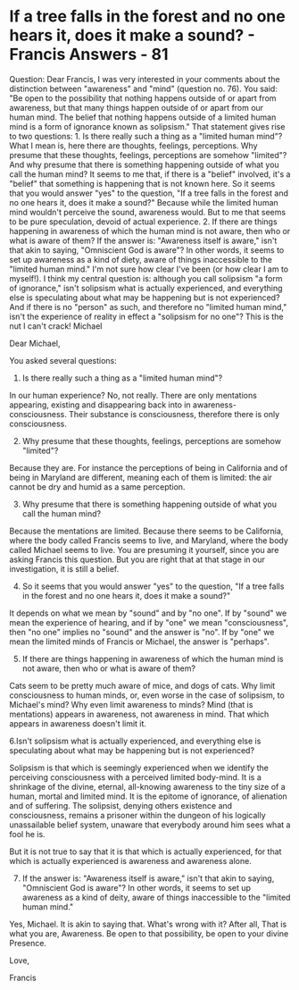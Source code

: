 # If a tree falls in the forest and no one hears it, does it make a sound? - Francis Answers - 81

Question: Dear Francis, I was very interested in your comments about the distinction between "awareness" and "mind" (question no. 76). You said: "Be open to the possibility that nothing happens outside of or apart from awareness, but that many things happen outside of or apart from our human mind. The belief that nothing happens outside of a limited human mind is a form of ignorance known as solipsism." That statement gives rise to two questions: 1. Is there really such a thing as a "limited human mind"? What I mean is, here there are thoughts, feelings, perceptions. Why presume that these thoughts, feelings, perceptions are somehow "limited"? And why presume that there is something happening outside of what you call the human mind? It seems to me that, if there is a "belief" involved, it's a "belief" that something is happening that is not known here. So it seems that you would answer "yes" to the question, "If a tree falls in the forest and no one hears it, does it make a sound?" Because while the limited human mind wouldn't perceive the sound, awareness would. But to me that seems to be pure speculation, devoid of actual experience. 2. If there are things happening in awareness of which the human mind is not aware, then who or what is aware of them? If the answer is: "Awareness itself is aware," isn't that akin to saying, "Omniscient God is aware"? In other words, it seems to set up awareness as a kind of diety, aware of things inaccessible to the "limited human mind." I'm not sure how clear I've been (or how clear I am to myself!). I think my central question is: although you call solipsism "a form of ignorance," isn't solipsism what is actually experienced, and everything else is speculating about what may be happening but is not experienced? And if there is no "person" as such, and therefore no "limited human mind," isn't the experience of reality in effect a "solipsism for no one"? This is the nut I can't crack! Michael

Dear Michael,

You asked several questions:

1. Is there really such a thing as a "limited human mind"?

In our human experience? No, not really. There are only mentations appearing, existing and disappearing back into in awareness-consciousness. Their substance is consciousness, therefore there is only consciousness.

2. Why presume that these thoughts, feelings, perceptions are somehow "limited"? 

Because they are. For instance the perceptions of being in California and of being in Maryland are different, meaning each of them is limited: the air cannot be dry and humid as a same perception.

3. Why presume that there is something happening outside of what you call the human mind?

Because the mentations are limited. Because there seems to be California, where the body called Francis seems to live, and Maryland, where the body called Michael seems to live. You are presuming it yourself, since you are asking Francis this question. But you are right that at that stage in our investigation, it is still a belief.

4. So it seems that you would answer "yes" to the question, "If a tree falls in the forest and no one hears it, does it make a sound?"

It depends on what we mean by "sound" and by "no one". If by "sound" we mean the experience of hearing, and if by "one" we mean "consciousness", then "no one" implies no "sound" and the answer is "no". If by "one" we mean the limited minds of Francis or Michael, the answer is "perhaps".

5. If there are things happening in awareness of which the human mind is not aware, then who or what is aware of them? 

Cats seem to be pretty much aware of mice, and dogs of cats. Why limit consciousness to human minds, or, even worse in the case of solipsism, to Michael's mind? Why even limit awareness to minds? Mind (that is mentations) appears in awareness, not awareness in mind. That which appears in awareness doesn't limit it.

6.Isn't solipsism what is actually experienced, and everything else is speculating about what may be happening but is not experienced?

Solipsism is that which is seemingly experienced when we identify the perceiving consciousness with a perceived limited body-mind. It is a shrinkage of the divine, eternal, all-knowing awareness to the tiny size of a human, mortal and limited mind. It is the epitome of ignorance, of alienation and of suffering. The solipsist, denying others existence and consciousness, remains a prisoner within the dungeon of his logically unassailable belief system, unaware that everybody around him sees what a fool he is.

But it is not true to say that it is that which is actually experienced, for that which is actually experienced is awareness and awareness alone.

7. If the answer is: "Awareness itself is aware," isn't that akin to saying, "Omniscient God is aware"? In other words, it seems to set up awareness as a kind of deity, aware of things inaccessible to the "limited human mind."

Yes, Michael. It is akin to saying that. What's wrong with it? After all, That is what you are, Awareness. Be open to that possibility, be open to your divine Presence.

Love,

Francis

